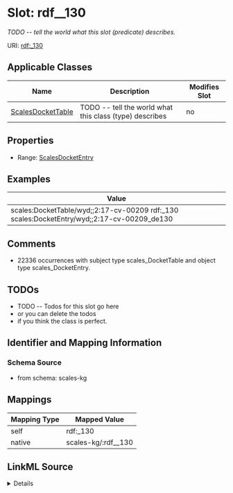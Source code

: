 

# Slot: rdf__130


_TODO -- tell the world what this slot (predicate) describes._





URI: [rdf:_130](http://www.w3.org/1999/02/22-rdf-syntax-ns#_130)



<!-- no inheritance hierarchy -->





## Applicable Classes

| Name | Description | Modifies Slot |
| --- | --- | --- |
| [ScalesDocketTable](../classes/ScalesDocketTable.md) | TODO -- tell the world what this class (type) describes |  no  |







## Properties

* Range: [ScalesDocketEntry](../classes/ScalesDocketEntry.md)






## Examples

| Value |
| --- |
| scales:DocketTable/wyd;;2:17-cv-00209 rdf:_130 scales:DocketEntry/wyd;;2:17-cv-00209_de130 |

## Comments

* 22336 occurrences with subject type scales_DocketTable and object type scales_DocketEntry.

## TODOs

* TODO -- Todos for this slot go here
* or you can delete the todos
* if you think the class is perfect.

## Identifier and Mapping Information







### Schema Source


* from schema: scales-kg




## Mappings

| Mapping Type | Mapped Value |
| ---  | ---  |
| self | rdf:_130 |
| native | scales-kg/:rdf__130 |




## LinkML Source

<details>
```yaml
name: rdf__130
description: TODO -- tell the world what this slot (predicate) describes.
todos:
- TODO -- Todos for this slot go here
- or you can delete the todos
- if you think the class is perfect.
comments:
- 22336 occurrences with subject type scales_DocketTable and object type scales_DocketEntry.
examples:
- value: scales:DocketTable/wyd;;2:17-cv-00209 rdf:_130 scales:DocketEntry/wyd;;2:17-cv-00209_de130
from_schema: scales-kg
rank: 1000
slot_uri: rdf:_130
alias: rdf__130
domain_of:
- scales_DocketTable
range: scales_DocketEntry

```
</details>